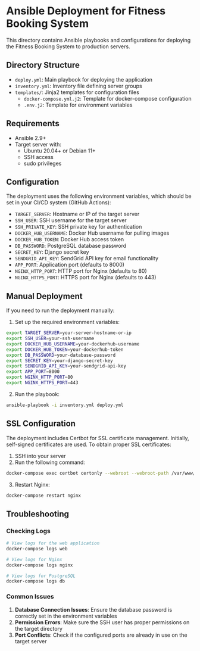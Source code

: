 # Ansible Deployment for Fitness Booking System

This directory contains Ansible playbooks and configurations for deploying the Fitness Booking System to production servers.

## Directory Structure

- `deploy.yml`: Main playbook for deploying the application
- `inventory.yml`: Inventory file defining server groups
- `templates/`: Jinja2 templates for configuration files
  - `docker-compose.yml.j2`: Template for docker-compose configuration
  - `.env.j2`: Template for environment variables

## Requirements

- Ansible 2.9+
- Target server with:
  - Ubuntu 20.04+ or Debian 11+
  - SSH access
  - sudo privileges

## Configuration

The deployment uses the following environment variables, which should be set in your CI/CD system (GitHub Actions):

- `TARGET_SERVER`: Hostname or IP of the target server
- `SSH_USER`: SSH username for the target server
- `SSH_PRIVATE_KEY`: SSH private key for authentication
- `DOCKER_HUB_USERNAME`: Docker Hub username for pulling images
- `DOCKER_HUB_TOKEN`: Docker Hub access token
- `DB_PASSWORD`: PostgreSQL database password
- `SECRET_KEY`: Django secret key
- `SENDGRID_API_KEY`: SendGrid API key for email functionality
- `APP_PORT`: Application port (defaults to 8000)
- `NGINX_HTTP_PORT`: HTTP port for Nginx (defaults to 80)
- `NGINX_HTTPS_PORT`: HTTPS port for Nginx (defaults to 443)

## Manual Deployment

If you need to run the deployment manually:

1. Set up the required environment variables:

```bash
export TARGET_SERVER=your-server-hostname-or-ip
export SSH_USER=your-ssh-username
export DOCKER_HUB_USERNAME=your-dockerhub-username
export DOCKER_HUB_TOKEN=your-dockerhub-token
export DB_PASSWORD=your-database-password
export SECRET_KEY=your-django-secret-key
export SENDGRID_API_KEY=your-sendgrid-api-key
export APP_PORT=8000
export NGINX_HTTP_PORT=80
export NGINX_HTTPS_PORT=443
```

2. Run the playbook:

```bash
ansible-playbook -i inventory.yml deploy.yml
```

## SSL Configuration

The deployment includes Certbot for SSL certificate management. Initially, self-signed certificates are used. To obtain proper SSL certificates:

1. SSH into your server
2. Run the following command:

```bash
docker-compose exec certbot certonly --webroot --webroot-path /var/www/certbot -d yourdomain.com -d www.yourdomain.com
```

3. Restart Nginx:

```bash
docker-compose restart nginx
```

## Troubleshooting

### Checking Logs

```bash
# View logs for the web application
docker-compose logs web

# View logs for Nginx
docker-compose logs nginx

# View logs for PostgreSQL
docker-compose logs db
```

### Common Issues

1. **Database Connection Issues**: Ensure the database password is correctly set in the environment variables
2. **Permission Errors**: Make sure the SSH user has proper permissions on the target directory
3. **Port Conflicts**: Check if the configured ports are already in use on the target server